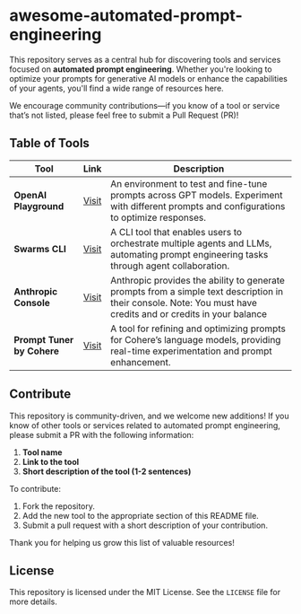 # awesome-automated-prompt-engineering

This repository serves as a central hub for discovering tools and services focused on **automated prompt engineering**. Whether you're looking to optimize your prompts for generative AI models or enhance the capabilities of your agents, you'll find a wide range of resources here.

We encourage community contributions—if you know of a tool or service that’s not listed, please feel free to submit a Pull Request (PR)!

## Table of Tools

| **Tool**                               | **Link**                                                            | **Description**                                                                                                                                              |
|----------------------------------------|---------------------------------------------------------------------|--------------------------------------------------------------------------------------------------------------------------------------------------------------|
| **OpenAI Playground**                  | [Visit](https://platform.openai.com/playground/chat?models=gpt-4o)   | An environment to test and fine-tune prompts across GPT models. Experiment with different prompts and configurations to optimize responses.                   |
| **Swarms CLI**                         | [Visit](https://github.com/kyegomez/swarms)                          | A CLI tool that enables users to orchestrate multiple agents and LLMs, automating prompt engineering tasks through agent collaboration.                       |
| **Anthropic Console**                  | [Visit](https://console.anthropic.com/dashboard)                     | Anthropic provides the ability to generate prompts from a simple text description in their console. Note: You must have credits and or credits in your balance                                               |
| **Prompt Tuner by Cohere**             | [Visit](https://dashboard.cohere.com/prompt-tuner)                   | A tool for refining and optimizing prompts for Cohere’s language models, providing real-time experimentation and prompt enhancement.                           |

## Contribute

This repository is community-driven, and we welcome new additions! If you know of other tools or services related to automated prompt engineering, please submit a PR with the following information:

1. **Tool name**
2. **Link to the tool**
3. **Short description of the tool (1-2 sentences)**

To contribute:
1. Fork the repository.
2. Add the new tool to the appropriate section of this README file.
3. Submit a pull request with a short description of your contribution.

Thank you for helping us grow this list of valuable resources!

## License
This repository is licensed under the MIT License. See the `LICENSE` file for more details.
